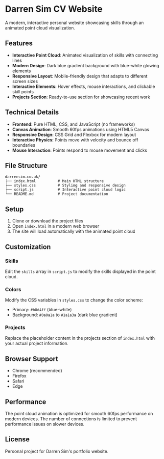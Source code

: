 # Darren Sim CV Website

A modern, interactive personal website showcasing skills through an animated point cloud visualization.

## Features

- **Interactive Point Cloud**: Animated visualization of skills with connecting lines
- **Modern Design**: Dark blue gradient background with blue-white glowing elements
- **Responsive Layout**: Mobile-friendly design that adapts to different screen sizes
- **Interactive Elements**: Hover effects, mouse interactions, and clickable skill points
- **Projects Section**: Ready-to-use section for showcasing recent work

## Technical Details

- **Frontend**: Pure HTML, CSS, and JavaScript (no frameworks)
- **Canvas Animation**: Smooth 60fps animations using HTML5 Canvas
- **Responsive Design**: CSS Grid and Flexbox for modern layout
- **Interactive Physics**: Points move with velocity and bounce off boundaries
- **Mouse Interaction**: Points respond to mouse movement and clicks

## File Structure

```
darrensim.co.uk/
├── index.html          # Main HTML structure
├── styles.css          # Styling and responsive design
├── script.js           # Interactive point cloud logic
└── README.md           # Project documentation
```

## Setup

1. Clone or download the project files
2. Open `index.html` in a modern web browser
3. The site will load automatically with the animated point cloud

## Customization

### Skills
Edit the `skills` array in `script.js` to modify the skills displayed in the point cloud.

### Colors
Modify the CSS variables in `styles.css` to change the color scheme:
- Primary: `#b8d4ff` (blue-white)
- Background: `#0a0a1a` to `#1a1a3a` (dark blue gradient)

### Projects
Replace the placeholder content in the projects section of `index.html` with your actual project information.

## Browser Support

- Chrome (recommended)
- Firefox
- Safari
- Edge

## Performance

The point cloud animation is optimized for smooth 60fps performance on modern devices. The number of connections is limited to prevent performance issues on slower devices.

## License

Personal project for Darren Sim's portfolio website. 